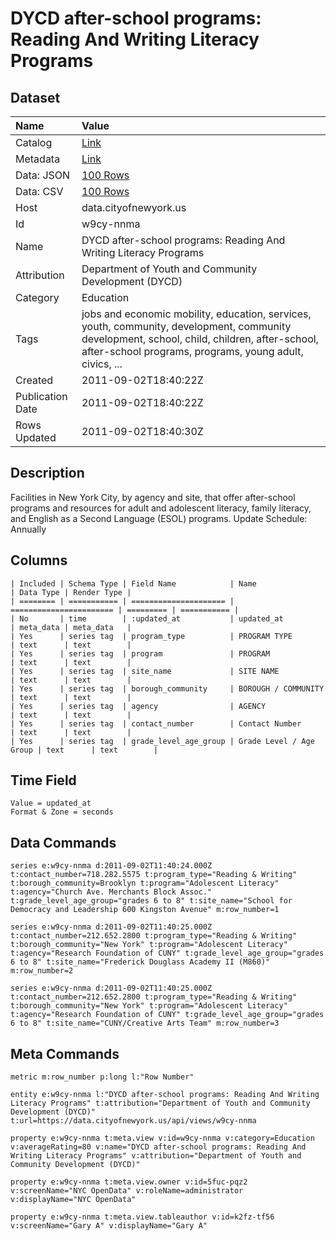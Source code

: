 # DYCD after-school programs: Reading And Writing Literacy Programs

## Dataset

| Name | Value |
| :--- | :---- |
| Catalog | [Link](https://catalog.data.gov/dataset/dycd-after-school-programs-reading-and-writing-literacy-programs-238fc) |
| Metadata | [Link](https://data.cityofnewyork.us/api/views/w9cy-nnma) |
| Data: JSON | [100 Rows](https://data.cityofnewyork.us/api/views/w9cy-nnma/rows.json?max_rows=100) |
| Data: CSV | [100 Rows](https://data.cityofnewyork.us/api/views/w9cy-nnma/rows.csv?max_rows=100) |
| Host | data.cityofnewyork.us |
| Id | w9cy-nnma |
| Name | DYCD after-school programs: Reading And Writing Literacy Programs |
| Attribution | Department of Youth and Community Development (DYCD) |
| Category | Education |
| Tags | jobs and economic mobility, education, services, youth, community, development, community development, school, child, children, after-school, after-school programs, programs, young adult, civics, ... |
| Created | 2011-09-02T18:40:22Z |
| Publication Date | 2011-09-02T18:40:22Z |
| Rows Updated | 2011-09-02T18:40:30Z |

## Description

Facilities in New York City, by agency and site, that offer after-school programs and resources for adult and adolescent literacy, family literacy, and English as a Second Language (ESOL) programs.
Update Schedule: Annually

## Columns

```ls
| Included | Schema Type | Field Name            | Name                    | Data Type | Render Type |
| ======== | =========== | ===================== | ======================= | ========= | =========== |
| No       | time        | :updated_at           | updated_at              | meta_data | meta_data   |
| Yes      | series tag  | program_type          | PROGRAM TYPE            | text      | text        |
| Yes      | series tag  | program               | PROGRAM                 | text      | text        |
| Yes      | series tag  | site_name             | SITE NAME               | text      | text        |
| Yes      | series tag  | borough_community     | BOROUGH / COMMUNITY     | text      | text        |
| Yes      | series tag  | agency                | AGENCY                  | text      | text        |
| Yes      | series tag  | contact_number        | Contact Number          | text      | text        |
| Yes      | series tag  | grade_level_age_group | Grade Level / Age Group | text      | text        |
```

## Time Field

```ls
Value = updated_at
Format & Zone = seconds
```

## Data Commands

```ls
series e:w9cy-nnma d:2011-09-02T11:40:24.000Z t:contact_number=718.282.5575 t:program_type="Reading & Writing" t:borough_community=Brooklyn t:program="Adolescent Literacy" t:agency="Church Ave. Merchants Block Assoc." t:grade_level_age_group="grades 6 to 8" t:site_name="School for Democracy and Leadership 600 Kingston Avenue" m:row_number=1

series e:w9cy-nnma d:2011-09-02T11:40:25.000Z t:contact_number=212.652.2800 t:program_type="Reading & Writing" t:borough_community="New York" t:program="Adolescent Literacy" t:agency="Research Foundation of CUNY" t:grade_level_age_group="grades 6 to 8" t:site_name="Frederick Douglass Academy II (M860)" m:row_number=2

series e:w9cy-nnma d:2011-09-02T11:40:25.000Z t:contact_number=212.652.2800 t:program_type="Reading & Writing" t:borough_community="New York" t:program="Adolescent Literacy" t:agency="Research Foundation of CUNY" t:grade_level_age_group="grades 6 to 8" t:site_name="CUNY/Creative Arts Team" m:row_number=3
```

## Meta Commands

```ls
metric m:row_number p:long l:"Row Number"

entity e:w9cy-nnma l:"DYCD after-school programs: Reading And Writing Literacy Programs" t:attribution="Department of Youth and Community Development (DYCD)" t:url=https://data.cityofnewyork.us/api/views/w9cy-nnma

property e:w9cy-nnma t:meta.view v:id=w9cy-nnma v:category=Education v:averageRating=80 v:name="DYCD after-school programs: Reading And Writing Literacy Programs" v:attribution="Department of Youth and Community Development (DYCD)"

property e:w9cy-nnma t:meta.view.owner v:id=5fuc-pqz2 v:screenName="NYC OpenData" v:roleName=administrator v:displayName="NYC OpenData"

property e:w9cy-nnma t:meta.view.tableauthor v:id=k2fz-tf56 v:screenName="Gary A" v:displayName="Gary A"
```